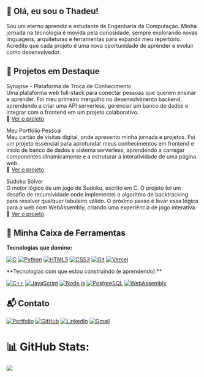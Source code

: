 ## 👋 Olá, eu sou o Thadeu!
Sou um eterno aprendiz e estudante de Engenharia da Computação. Minha jornada na tecnologia é movida pela curiosidade, sempre explorando novas linguagens, arquiteturas e ferramentas para expandir meu repertório. Acredito que cada projeto é uma nova oportunidade de aprender e evoluir como desenvolvedor.

## 📌 Projetos em Destaque
Synapse - Plataforma de Troca de Conhecimento</br>
Uma plataforma web full-stack para conectar pessoas que querem ensinar e aprender. Foi meu primeiro mergulho no desenvolvimento backend, aprendendo a criar uma API serverless, gerenciar um banco de dados e integrar com o frontend em um projeto colaborativo.</br>
🔗 [Ver o projeto](https://thadeu-ct.github.io/synapse)

Meu Portfólio Pessoal</br>
Meu cartão de visitas digital, onde apresento minha jornada e projetos. Foi um projeto essencial para aprofundar meus conhecimentos em frontend e início de banco de dados e sistema serverless, aprendendo a carregar componentes dinamicamente e a estruturar a interatividade de uma página web.</br>
🔗 [Ver o projeto](https://thadeu-ct.github.io/portfolio/)

Sudoku Solver</br>
O motor lógico de um jogo de Sudoku, escrito em C. O projeto foi um desafio de recursividade onde implementei o algoritmo de backtracking para resolver qualquer tabuleiro válido. O próximo passo é levar essa lógica para a web com WebAssembly, criando uma experiência de jogo interativa.</br>
🔗 [Ver o projeto](https://github.com/thadeu-ct/sudoku)

## 🚀 Minha Caixa de Ferramentas
**Tecnologias que domino:**
<p align="left">
  <a href="#"><img src="https://img.shields.io/badge/c-%2300599C.svg?style=for-the-badge&logo=c&logoColor=white" alt="C"></a>
  <a href="#"><img src="https://img.shields.io/badge/Python-3776AB?style=for-the-badge&logo=python&logoColor=white" alt="Python"></a>
  <a href="#"><img src="https://img.shields.io/badge/html5-%23E34F26.svg?style=for-the-badge&logo=html5&logoColor=white" alt="HTML5"></a>
  <a href="#"><img src="https://img.shields.io/badge/css3-%231572B6.svg?style=for-the-badge&logo=css3&logoColor=white" alt="CSS3"></a>
  <a href="#"><img src="https://img.shields.io/badge/git-%23F05033.svg?style=for-the-badge&logo=git&logoColor=white" alt="Git"></a>
  <a href="#"><img src="https://img.shields.io/badge/Vercel-%23000000?style=for-the-badge&logo=vercely&logoColor=white" alt="Vercel"></a>
</p>
**Tecnologias com que estou construindo (e aprendendo):**
<p align="left">
  <a href="#"><img src="https://img.shields.io/badge/c++-%2300599C.svg?style=for-the-badge&logo=c%2B%2B&logoColor=white" alt="C++"></a>
  <a href="#"><img src="https://img.shields.io/badge/javascript-%23323330.svg?style=for-the-badge&logo=javascript&logoColor=%23F7DF1E" alt="JavaScript"></a>
  <a href="#"><img src="https://img.shields.io/badge/node.js-6DA55F?style=for-the-badge&logo=node.js&logoColor=white" alt="Node.js"></a>
  <a href="#"><img src="https://img.shields.io/badge/postgres-%23316192.svg?style=for-the-badge&logo=postgresql&logoColor=white" alt="PostgreSQL"></a>
  <a href="#"><img src="https://img.shields.io/badge/WebAssembly-654FF0?style=for-the-badge&logo=webassembly&logoColor=white" alt="WebAssembly"></a>
</p>

## 📬 Contato
<p align="left">
  <a href="https://thadeu-ct.github.io/portfolio/"><img src="https://img.shields.io/badge/Portfolio-255E63?style=for-the-badge&logo=vercel&logoColor=white" alt="Portfolio"></a>
  <a href="https://github.com/thadeu-ct"><img src="https://img.shields.io/badge/GitHub-%23121011.svg?style=for-the-badge&logo=github&logoColor=white" alt="GitHub"></a>
  <a href="https://www.linkedin.com/in/thadeu-ct/"><img src="https://img.shields.io/badge/LinkedIn-0077B5?style=for-the-badge&logo=linkedin&logoColor=white" alt="LinkedIn"></a>
  <a href="mailto:thadeu.ct@gmail.com"><img src="https://img.shields.io/badge/Gmail-D14836?style=for-the-badge&logo=gmail&logoColor=white" alt="Gmail"></a>
</p>

# 📊 GitHub Stats:
![](https://github-readme-stats.vercel.app/api/top-langs/?username=thadeu-ct&theme=transparent&hide_border=false&include_all_commits=true&count_private=false&layout=compact)
